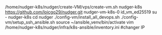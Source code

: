 /home/nudger-k8s/nudger/create-VM/vps/create-vm.sh nudger-k8s https://github.com/loicgo29/nudger.git nudger-vm-k8s-0 id_vm_ed25519
su - nudger-k8s
cd nudger
 ./config-vm/install_all_devops.sh
./config-vm/setup_ssh_ansible.sh
source ~/ansible_venv/bin/activate
vim /home/nudger-k8s/nudger/infra/k8s-ansible/inventory.ini #changer IP

